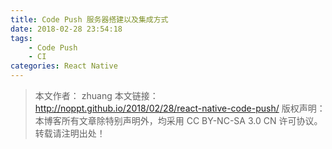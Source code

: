 ```yaml
---
title: Code Push 服务器搭建以及集成方式
date: 2018-02-28 23:54:18
tags: 
    - Code Push 
    - CI
categories: React Native
---
```



>本文作者： zhuang
>本文链接： http://noppt.github.io/2018/02/28/react-native-code-push/
>版权声明： 本博客所有文章除特别声明外，均采用 CC BY-NC-SA 3.0 CN 许可协议。转载请注明出处！